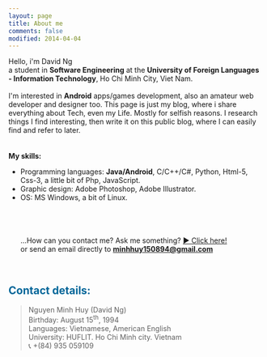 ```yaml
---
layout: page
title: About me
comments: false
modified: 2014-04-04
---
```


Hello, i'm David Ng<br>
a student in <b>Software Engineering</b> at the <b>University of Foreign Languages - Information Technology</b>, Ho Chi Minh City, Viet Nam. <br><br>
I'm interested in <b>Android</b> apps/games development, also an amateur web developer and designer too. This page is just my blog, where i share everything about Tech, even my Life. Mostly for selfish reasons. I research things I find interesting, then write it on this public blog, where I can easily find and refer to later.
<br>
<br>
<br>
<b>My skills:</b><br>
- Programming languages: <b>Java/Android</b>, C/C++/C#, Python, Html-5, Css-3, a little bit of Php, JavaScript.<br>
- Graphic design: Adobe Photoshop, Adobe Illustrator.<br>
- OS: MS Windows, a bit of Linux.
<br><br><br><br><br>
...How can you contact me? Ask me something? <a href="http://minhhuy150894.github.io/Ask-me/">&#9654; Click here!</a><br>or send an email directly to <b>minhhuy150894@gmail.com</b>
<br>

<h2 style="color: #006699">Contact details:</h2>

> Nguyen Minh Huy (David Ng)<br>
> Birthday: August 15<sup>th</sup>, 1994<br>
> Languages: Vietnamese, American English<br>
> University: HUFLIT. Ho Chi Minh city. Vietnam<br>
&#128222; +(84) 935 059109<br>



